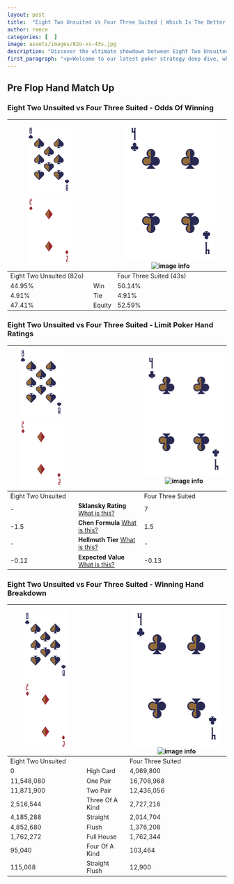 ```yaml
---
layout: post
title:  "Eight Two Unsuited Vs Four Three Suited | Which Is The Better Hand In Poker? A Complete Guide"
author: reece
categories: [  ]
image: assets/images/82o-vs-43s.jpg
description: "Discover the ultimate showdown between Eight Two Unsuited and Four Three Suited in poker! Uncover the odds, strategies, and scenarios where one hand triumphs over the other. Get ready to up your poker game with this thrilling analysis."
first_paragraph: "<p>Welcome to our latest poker strategy deep dive, where we're pitting two distinct hands against each other in a high-stakes showdown: Eight Two Unsuited vs Four Three Suited.</p><p>In the dynamic world of poker, every decision counts, and knowing which hand holds the upper hand is key to your success at the table.</p><p>In this article, we'll dissect these two hands, explore the scenarios where one dominates the other, and equip you with the knowledge to make strategic choices that can tip the odds in your favor.</p><p>Get ready to unravel the intriguing dynamics of these poker hands and elevate your game to new heights.</p>"
---
```




[comment]: # (sp0)

## Pre Flop Hand Match Up

<div class="table hand-ratings" markdown="1"> 



### Eight Two Unsuited vs Four Three Suited - Odds Of Winning


    
| ![image info](assets/images/hand1/8.png) ![image info](assets/images/hand1/2o.png) |  | ![image info](assets/images/hand2/4.png) ![image info](assets/images/hand2/3s.png) |
| -------- | -------- | -------- |
| Eight Two Unsuited (82o) |  | Four Three Suited (43s) |
| 44.95% | Win | 50.14% |
| 4.91% | Tie | 4.91% |
| 47.41% | Equity | 52.59% |




[comment]: # (sp1)



### Eight Two Unsuited vs Four Three Suited - Limit Poker Hand Ratings


    
| ![image info](assets/images/hand1/8.png) ![image info](assets/images/hand1/2o.png) |  | ![image info](assets/images/hand2/4.png) ![image info](assets/images/hand2/3s.png) |
| -------- | -------- | -------- |
| Eight Two Unsuited |  | Four Three Suited |
| - | **Sklansky Rating** [What is this?](/sklansky-rating-explained) | 7 |
| -1.5 | **Chen Formula** [What is this?](/chen-formula-explained) | 1.5 |
| - | **Hellmuth Tier** [What is this?](/Hellmuth-tier-explained) | - |
| -0.12 | **Expected Value** [What is this?](/expected-value-explained) | -0.13 |




[comment]: # (sp2)



### Eight Two Unsuited vs Four Three Suited - Winning Hand Breakdown


    
| ![image info](assets/images/hand1/8.png) ![image info](assets/images/hand1/2o.png) |  | ![image info](assets/images/hand2/4.png) ![image info](assets/images/hand2/3s.png) |
| -------- | -------- | -------- |
| Eight Two Unsuited |  | Four Three Suited |
| 0 | High Card | 4,069,800 |
| 11,548,080 | One Pair | 16,708,968 |
| 11,871,900 | Two Pair | 12,436,056 |
| 2,516,544 | Three Of A Kind | 2,727,216 |
| 4,185,288 | Straight | 2,014,704 |
| 4,852,680 | Flush | 1,376,208 |
| 1,762,272 | Full House | 1,762,344 |
| 95,040 | Four Of A Kind | 103,464 |
| 115,068 | Straight Flush | 12,900 |




[comment]: # (sp3)



</div>

[comment]: # (sp4)



[comment]: # (sp5)

